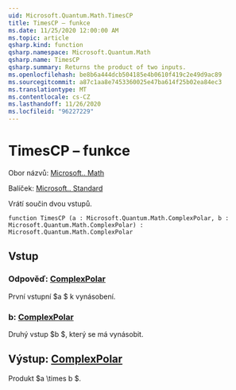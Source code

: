 ```yaml
---
uid: Microsoft.Quantum.Math.TimesCP
title: TimesCP – funkce
ms.date: 11/25/2020 12:00:00 AM
ms.topic: article
qsharp.kind: function
qsharp.namespace: Microsoft.Quantum.Math
qsharp.name: TimesCP
qsharp.summary: Returns the product of two inputs.
ms.openlocfilehash: be8b6a444dcb504185e4b0610f419c2e49d9ac89
ms.sourcegitcommit: a87c1aa8e7453360025e47ba614f25b02ea84ec3
ms.translationtype: MT
ms.contentlocale: cs-CZ
ms.lasthandoff: 11/26/2020
ms.locfileid: "96227229"
---
```

# <a name="timescp-function"></a>TimesCP – funkce

Obor názvů: [Microsoft.. Math](xref:Microsoft.Quantum.Math)

Balíček: [Microsoft.. Standard](https://nuget.org/packages/Microsoft.Quantum.Standard)


Vrátí součin dvou vstupů.

```qsharp
function TimesCP (a : Microsoft.Quantum.Math.ComplexPolar, b : Microsoft.Quantum.Math.ComplexPolar) : Microsoft.Quantum.Math.ComplexPolar
```


## <a name="input"></a>Vstup

### <a name="a--complexpolar"></a>Odpověď: [ComplexPolar](xref:Microsoft.Quantum.Math.ComplexPolar)

První vstupní $a $ k vynásobení.


### <a name="b--complexpolar"></a>b: [ComplexPolar](xref:Microsoft.Quantum.Math.ComplexPolar)

Druhý vstup $b $, který se má vynásobit.



## <a name="output--complexpolar"></a>Výstup: [ComplexPolar](xref:Microsoft.Quantum.Math.ComplexPolar)

Produkt $a \times b $.